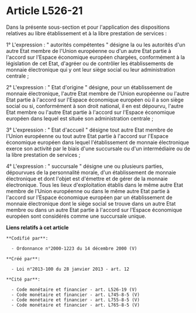 # Article L526-21

Dans la présente sous-section et pour l'application des dispositions relatives au libre établissement et à la libre
prestation de services : 

1° L'expression : " autorités compétentes " désigne la ou les autorités d'un autre Etat membre de l'Union européenne ou d'un
autre Etat partie à l'accord sur l'Espace économique européen chargées, conformément à la législation de cet Etat, d'agréer
ou de contrôler les établissements de monnaie électronique qui y ont leur siège social ou leur administration centrale ; 

2° L'expression : " Etat d'origine " désigne, pour un établissement de monnaie électronique, l'autre Etat membre de l'Union
européenne ou l'autre Etat partie à l'accord sur l'Espace économique européen où il a son siège social ou si, conformément à
son droit national, il en est dépourvu, l'autre Etat membre ou l'autre Etat partie à l'accord sur l'Espace économique
européen dans lequel est située son administration centrale ; 

3° L'expression : " Etat d'accueil " désigne tout autre Etat membre de l'Union européenne ou tout autre Etat partie à
l'accord sur l'Espace économique européen dans lequel l'établissement de monnaie électronique exerce son activité par le
biais d'une succursale ou d'un intermédiaire ou de la libre prestation de services ; 

4° L'expression : " succursale " désigne une ou plusieurs parties, dépourvues de la personnalité morale, d'un établissement
de monnaie électronique et dont l'objet est d'émettre et de gérer de la monnaie électronique. Tous les lieux d'exploitation
établis dans le même autre Etat membre de l'Union européenne ou dans le même autre Etat partie à l'accord sur l'Espace
économique européen par un établissement de monnaie électronique dont le siège social se trouve dans un autre Etat membre ou
dans un autre Etat partie à l'accord sur l'Espace économique européen sont considérés comme une succursale unique.

**Liens relatifs à cet article**

	**Codifié par**:

	  - Ordonnance n°2000-1223 du 14 décembre 2000 (V)

	**Créé par**:

	  - Loi n°2013-100 du 28 janvier 2013 - art. 12

	**Cité par**:

	  - Code monétaire et financier - art. L526-19 (V)
	  - Code monétaire et financier - art. L745-8-5 (V)
	  - Code monétaire et financier - art. L755-8-5 (V)
	  - Code monétaire et financier - art. L765-8-5 (V)
